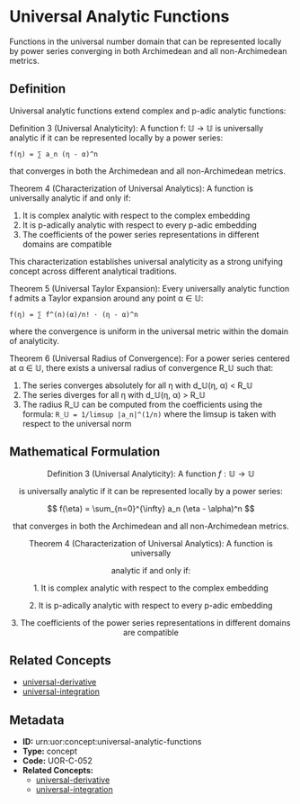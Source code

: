 # Universal Analytic Functions

Functions in the universal number domain that can be represented locally by power series converging in both Archimedean and all non-Archimedean metrics.

## Definition

Universal analytic functions extend complex and p-adic analytic functions:

Definition 3 (Universal Analyticity): A function f: 𝕌 → 𝕌 is universally analytic if it can be represented locally by a power series:

`f(η) = ∑ a_n (η - α)^n`

that converges in both the Archimedean and all non-Archimedean metrics.

Theorem 4 (Characterization of Universal Analytics): A function is universally analytic if and only if:

1. It is complex analytic with respect to the complex embedding
2. It is p-adically analytic with respect to every p-adic embedding
3. The coefficients of the power series representations in different domains are compatible

This characterization establishes universal analyticity as a strong unifying concept across different analytical traditions.

Theorem 5 (Universal Taylor Expansion): Every universally analytic function f admits a Taylor expansion around any point α ∈ 𝕌:

`f(η) = ∑ f^(n)(α)/n! · (η - α)^n`

where the convergence is uniform in the universal metric within the domain of analyticity.

Theorem 6 (Universal Radius of Convergence): For a power series centered at α ∈ 𝕌, there exists a universal radius of convergence R_𝕌 such that:

1. The series converges absolutely for all η with d_𝕌(η, α) < R_𝕌
2. The series diverges for all η with d_𝕌(η, α) > R_𝕌
3. The radius R_𝕌 can be computed from the coefficients using the formula:
   `R_𝕌 = 1/limsup |a_n|^(1/n)`
   where the limsup is taken with respect to the universal norm

## Mathematical Formulation

$$
\text{Definition 3 (Universal Analyticity): A function } f: \mathbb{U} \to \mathbb{U}
$$

$$
\text{is universally analytic if it can be represented locally by a power series:}
$$

$$
f(\eta) = \sum_{n=0}^{\infty} a_n (\eta - \alpha)^n
$$

$$
\text{that converges in both the Archimedean and all non-Archimedean metrics.}
$$

$$
\text{Theorem 4 (Characterization of Universal Analytics): A function is universally}
$$

$$
\text{analytic if and only if:}
$$

$$
\text{1. It is complex analytic with respect to the complex embedding}
$$

$$
\text{2. It is p-adically analytic with respect to every p-adic embedding}
$$

$$
\text{3. The coefficients of the power series representations in different domains are compatible}
$$

## Related Concepts

- [universal-derivative](./universal-derivative.md)
- [universal-integration](./universal-integration.md)

## Metadata

- **ID:** urn:uor:concept:universal-analytic-functions
- **Type:** concept
- **Code:** UOR-C-052
- **Related Concepts:**
  - [universal-derivative](./universal-derivative.md)
  - [universal-integration](./universal-integration.md)
